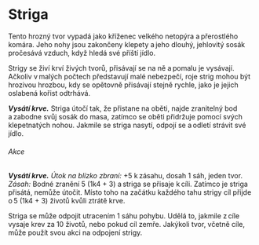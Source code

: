 # Striga
  
Tento hrozný tvor vypadá jako kříženec velkého netopýra a přerostlého komára. Jeho nohy jsou zakončeny klepety a jeho dlouhý, jehlovitý sosák pročesává vzduch, když hledá své příští jídlo.
  
Strigy se živí krví živých tvorů, přisávají se na ně a pomalu je vysávají. Ačkoliv v malých počtech představují malé nebezpečí, roje strig mohou být hrozivou hrozbou, kdy se opětovně přisávají stejně rychle, jako je jejich oslabená kořist odtrhává.
  
***Vysátí krve.*** Striga útočí tak, že přistane na oběti, najde zranitelný bod a zabodne svůj sosák do masa, zatímco se oběti přidržuje pomocí svých klepetnatých nohou. Jakmile se striga nasytí, odpojí se a odletí strávit své jídlo.

<Monster 
    title="Striga"
    subtitle="Drobné zvíře, bez přesvědčení"
    armor-class="14 (přirozená zbroj)"
    hit-points="2 (1k4)"
    speed="2 sáhy, létání 8 sáhů"
    str="4 (-3)"
    dex="16 (+3)"
    con="11 (+0)"
    int="2 (-4)"
    wis="8 (-1)"
    cha="6 (-2)"
    saving-throws=""
    skills=""
    damage-vulnerabilities=""
    damage-resistances=""
    damage-immunities=""
    condition-immunities=""
    senses="vidění ve tmě 12 sáhů, pasivní Vnímání 9"
    languages="—"
    challenge="1/8 (25 ZK)"
    >
 
###### Akce
  
***Vysátí krve.*** *Útok na blízko zbraní:* +5 k zásahu, dosah 1 sáh, jeden tvor. *Zásah:* Bodné zranění 5 (1k4 + 3) a striga se přisaje k cíli. Zatímco je striga přisátá, nemůže útočit. Místo toho na začátku každého tahu strigy cíl přijde o 5 (1k4 + 3) životů kvůli ztrátě krve.
  
Striga se může odpojit utracením 1 sáhu pohybu. Udělá to, jakmile z cíle vysaje krev za 10 životů, nebo pokud cíl zemře. Jakýkoli tvor, včetně cíle, může použít svou akci na odpojení strigy.

</Monster>
